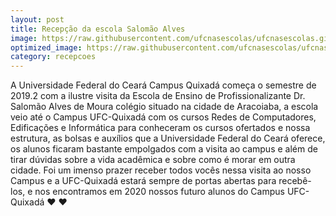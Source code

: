 ```yaml
---
layout: post
title: Recepção da escola Salomão Alves
image: https://raw.githubusercontent.com/ufcnasescolas/ufcnasescolas.github.io/master/base/14/__capa.jpg
optimized_image: https://raw.githubusercontent.com/ufcnasescolas/ufcnasescolas.github.io/master/base/.thumb/14/Readme.jpg
category: recepcoes
---
```

<!-- DON'T EDIT THIS FILE, GENERATED BY SCRIPT -->
<!-- DON'T EDIT THIS FILE, GENERATED BY SCRIPT -->
<!-- DON'T EDIT THIS FILE, GENERATED BY SCRIPT -->
<!-- DON'T EDIT THIS FILE, GENERATED BY SCRIPT -->
<!-- DON'T EDIT THIS FILE, GENERATED BY SCRIPT -->


A Universidade Federal do Ceará Campus Quixadá começa o semestre de 2019.2 com a ilustre visita da Escola de Ensino de Profissionalizante Dr. Salomão Alves de Moura colégio situado na cidade de Aracoiaba, a escola veio até o Campus UFC-Quixadá com os cursos Redes de Computadores, Edificações e Informática para conheceram os cursos ofertados e nossa estrutura, as bolsas e auxílios que a Universidade Federal do Ceará oferece, os alunos ficaram bastante empolgados com a visita ao campus e além de tirar dúvidas sobre a vida acadêmica e sobre como é morar em outra cidade. Foi um imenso prazer receber todos vocês nessa visita ao nosso Campus e a UFC-Quixadá estará sempre de portas abertas para recebê-los, e nos encontramos em 2020 nossos futuro alunos do Campus
UFC-Quixadá ❤️ ❤️
